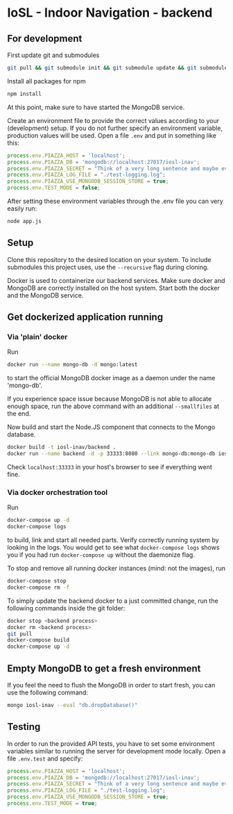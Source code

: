 # IoSL - Indoor Navigation - backend

## For development

First update git and submodules
```bash
git pull && git submodule init && git submodule update && git submodule status
```

Install all packages for npm
```bash
npm install
```

At this point, make sure to have started the MongoDB service.

Create an environment file to provide the correct values according to your (development) setup. If you do not further specify an environment variable, production values will be used. Open a file `.env` and put in something like this:

```js
process.env.PIAZZA_HOST = 'localhost';
process.env.PIAZZA_DB = 'mongodb://localhost:27017/iosl-inav';
process.env.PIAZZA_SECRET = "Think of a very long sentence and maybe even include some 13375p34k and $%&";
process.env.PIAZZA_LOG_FILE = "./test-logging.log";
process.env.PIAZZA_USE_MONGODB_SESSION_STORE = true;
process.env.TEST_MODE = false;
```

After setting these environment variables through the .env file you can very easily run:
```bash
node app.js
```

## Setup

Clone this repository to the desired location on your system. To include submodules this project uses, use the `--recursive` flag during cloning.

Docker is used to containerize our backend services. Make sure docker and MongoDB are correctly installed on the host system. Start both the docker and the MongoDB service.

## Get dockerized application running

### Via 'plain' docker

Run
```bash
docker run --name mongo-db -d mongo:latest
```
to start the official MongoDB docker image as a daemon under the name 'mongo-db'.

If you experience space issue because MongoDB is not able to allocate enough space, run the above command with an additional `--smallfiles` at the end.

Now build and start the Node.JS component that connects to the Mongo database.
```bash
docker build -t iosl-inav/backend .
docker run --name backend -d -p 33333:8080 --link mongo-db:mongo-db iosl-inav/backend:latest
```

Check `localhost:33333` in your host's browser to see if everything went fine.

### Via docker orchestration tool

Run
```bash
docker-compose up -d
docker-compose logs
```
to build, link and start all needed parts. Verify correctly running system by looking in the logs. You would get to see what `docker-compose logs` shows you if you had run `docker-compose up` without the daemonize flag.

To stop and remove all running docker instances (mind: not the images), run
```bash
docker-compose stop
docker-compose rm -f
```

To simply update the backend docker to a just committed change, run the following commands inside the git folder:
```bash
docker stop <backend process>
docker rm <backend process>
git pull
docker-compose build
docker-compose up -d
```

## Empty MongoDB to get a fresh environment

If you feel the need to flush the MongoDB in order to start fresh, you can use the following command:

```bash
mongo iosl-inav --eval "db.dropDatabase()"
```

## Testing

In order to run the provided API tests, you have to set some environment variables similar to running the server for development mode locally. Open a file `.env.test` and specify:

```js
process.env.PIAZZA_HOST = 'localhost';
process.env.PIAZZA_DB = 'mongodb://localhost:27017/iosl-inav';
process.env.PIAZZA_SECRET = "Think of a very long sentence and maybe even include some 13375p34k and $%&";
process.env.PIAZZA_LOG_FILE = "./test-logging.log";
process.env.PIAZZA_USE_MONGODB_SESSION_STORE = true;
process.env.TEST_MODE = true;
```